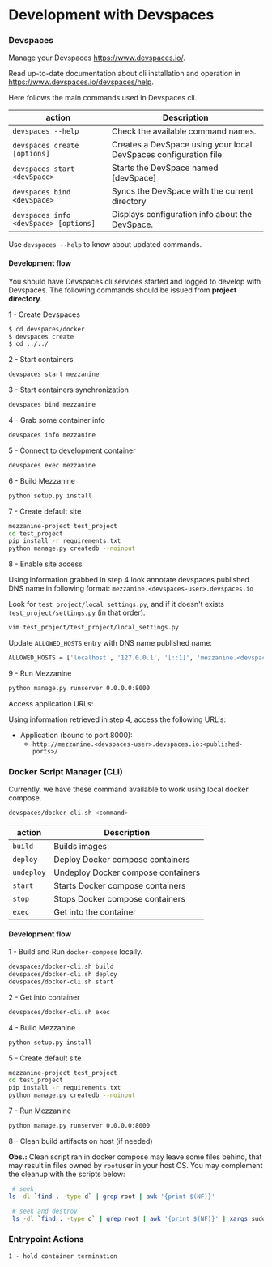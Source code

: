 # Development with Devspaces

### Devspaces 

Manage your Devspaces https://www.devspaces.io/.

Read up-to-date documentation about cli installation and operation in https://www.devspaces.io/devspaces/help.

Here follows the main commands used in Devspaces cli. 

|action   |Description                                                                                   |
|---------|----------------------------------------------------------------------------------------------|
|`devspaces --help`                    |Check the available command names.                               |
|`devspaces create [options]`          |Creates a DevSpace using your local DevSpaces configuration file |
|`devspaces start <devSpace>`          |Starts the DevSpace named \[devSpace\]                           |
|`devspaces bind <devSpace>`           |Syncs the DevSpace with the current directory                    |
|`devspaces info <devSpace> [options]` |Displays configuration info about the DevSpace.                  |

Use `devspaces --help` to know about updated commands.

#### Development flow

You should have Devspaces cli services started and logged to develop with Devspaces.
The following commands should be issued from **project directory**.

1 - Create Devspaces

```bash
$ cd devspaces/docker
$ devspaces create
$ cd ../../

```

2 - Start containers

```bash
devspaces start mezzanine
```

3 - Start containers synchronization

```bash
devspaces bind mezzanine
```

4 - Grab some container info

```bash
devspaces info mezzanine
```

5 - Connect to development container

```bash
devspaces exec mezzanine
```

6 - Build Mezzanine

```bash
python setup.py install
```

7 - Create default site

```bash
mezzanine-project test_project
cd test_project
pip install -r requirements.txt
python manage.py createdb --noinput
```

8 - Enable site access

Using information grabbed in step 4 look annotate devspaces published DNS name in following format:
  `mezzanine.<devspaces-user>.devspaces.io`

Look for `test_project/local_settings.py`, and if it doesn't exists `test_project/settings.py` (in that order).

```bash
vim test_project/test_project/local_settings.py
```

Update `ALLOWED_HOSTS` entry with DNS name published name:

```bash
ALLOWED_HOSTS = ['localhost', '127.0.0.1', '[::1]', 'mezzanine.<devspaces-user>.devspaces.io']
```

9 - Run Mezzanine

```bash
python manage.py runserver 0.0.0.0:8000
```

Access application URLs:

Using information retrieved in step 4, access the following URL's:

* Application (bound to port 8000):
  * `http://mezzanine.<devspaces-user>.devspaces.io:<published-ports>/`

### Docker Script Manager (CLI)

Currently, we have these command available to work using local docker compose.

```bash
devspaces/docker-cli.sh <command>
```

|action    |Description                                                               |
|----------|--------------------------------------------------------------------------|
|`build`   |Builds images                                                             |
|`deploy`  |Deploy Docker compose containers                                          |
|`undeploy`|Undeploy Docker compose containers                                        |
|`start`   |Starts Docker compose containers                                          |
|`stop`    |Stops Docker compose containers                                           |
|`exec`    |Get into the container                                                    |

#### Development flow

1 - Build and Run `docker-compose` locally.

```bash
devspaces/docker-cli.sh build
devspaces/docker-cli.sh deploy
devspaces/docker-cli.sh start
```

2 - Get into container

```bash
devspaces/docker-cli.sh exec
```

4 - Build Mezzanine

```bash
python setup.py install
```

5 - Create default site

```bash
mezzanine-project test_project
cd test_project
pip install -r requirements.txt
python manage.py createdb --noinput
```

7 - Run Mezzanine

```bash
python manage.py runserver 0.0.0.0:8000
```

8 - Clean build artifacts on host (if needed)

**Obs.:** Clean script ran in docker compose may leave some files behind, that may result in files owned by `root`user in your host OS.
You may complement the cleanup with the scripts below:

```bash
 # seek
ls -dl `find . -type d` | grep root | awk '{print $(NF)}'

 # seek and destroy
 ls -dl `find . -type d` | grep root | awk '{print $(NF)}' | xargs sudo rm -rf
```

### Entrypoint Actions

    1 - hold container termination
